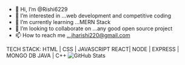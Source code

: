 - 👋 Hi, I’m @Rishi6229
- 👀 I’m interested in ...web development and competitive coding
- 🌱 I’m currently learning ...MERN Stack
- 💞️ I’m looking to collaborate on ...any good open source project
- 📫 How to reach me ...jharishi220@gmail.com

TECH STACK:
HTML | CSS | JAVASCRIPT
REACT| NODE | EXPRESS | MONGO DB
JAVA | C++
![GitHub Stats](https://github-readme-stats.vercel.app/api?username=Rishi6229&theme=radical)





<!---
Rishi6229/Rishi6229 is a ✨ special ✨ repository because its `README.md` (this file) appears on your GitHub profile.
You can click the Preview link to take a look at your changes.
--->
<?php

// return a list of valid CSS colors
return array(
    "aliceblue",
    "antiquewhite",
    "aqua",
    "aquamarine",
    "azure",
    "beige",
    "bisque",
    "black",
    "blanchedalmond",
    "blue",
    "blueviolet",
    "brown",
    "burlywood",
    "cadetblue",
    "chartreuse",
    "chocolate",
    "coral",
    "cornflowerblue",
    "cornsilk",
    "crimson",
    "cyan",
    "darkblue",
    "darkcyan",
    "darkgoldenrod",
    "darkgray",
    "darkgrey",
    "darkgreen",
    "darkkhaki",
    "darkmagenta",
    "darkolivegreen",
    "darkorange",
    "darkorchid",
    "darkred",
    "darksalmon",
    "darkseagreen",
    "darkslateblue",
    "darkslategray",
    "darkslategrey",
    "darkturquoise",
    "darkviolet",
    "deeppink",
    "deepskyblue",
    "dimgray",
    "dimgrey",
    "dodgerblue",
    "firebrick",
    "floralwhite",
    "forestgreen",
    "fuchsia",
    "gainsboro",
    "ghostwhite",
    "gold",
    "goldenrod",
    "gray",
    "grey",
    "green",
    "greenyellow",
    "honeydew",
    "hotpink",
    "indianred",
    "indigo",
    "ivory",
    "khaki",
    "lavender",
    "lavenderblush",
    "lawngreen",
    "lemonchiffon",
    "lightblue",
    "lightcoral",
    "lightcyan",
    "lightgoldenrodyellow",
    "lightgray",
    "lightgrey",
    "lightgreen",
    "lightpink",
    "lightsalmon",
    "lightseagreen",
    "lightskyblue",
    "lightslategray",
    "lightslategrey",
    "lightsteelblue",
    "lightyellow",
    "lime",
    "limegreen",
    "linen",
    "magenta",
    "maroon",
    "mediumaquamarine",
    "mediumblue",
    "mediumorchid",
    "mediumpurple",
    "mediumseagreen",
    "mediumslateblue",
    "mediumspringgreen",
    "mediumturquoise",
    "mediumvioletred",
    "midnightblue",
    "mintcream",
    "mistyrose",
    "moccasin",
    "navajowhite",
    "navy",
    "oldlace",
    "olive",
    "olivedrab",
    "orange",
    "orangered",
    "orchid",
    "palegoldenrod",
    "palegreen",
    "paleturquoise",
    "palevioletred",
    "papayawhip",
    "peachpuff",
    "peru",
    "pink",
    "plum",
    "powderblue",
    "purple",
    "rebeccapurple",
    "red",
    "rosybrown",
    "royalblue",
    "saddlebrown",
    "salmon",
    "sandybrown",
    "seagreen",
    "seashell",
    "sienna",
    "silver",
    "skyblue",
    "slateblue",
    "slategray",
    "slategrey",
    "snow",
    "springgreen",
    "steelblue",
    "tan",
    "teal",
    "thistle",
    "tomato",
    "turquoise",
    "violet",
    "wheat",
    "white",
    "whitesmoke",
    "yellow",
    "yellowgreen",
);
